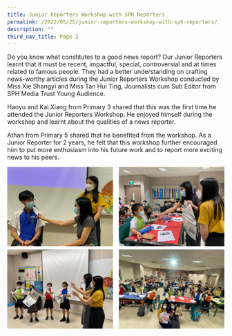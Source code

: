 ```yaml
---
title: Junior Reporters Workshop with SPH Reporters
permalink: /2022/05/25/junior-reporters-workshop-with-sph-reporters/
description: ""
third_nav_title: Page 3
---
```


<p>Do you know what constitutes to a good news report? Our Junior Reporters learnt that it must be recent, impactful, special, controversial and at times related to famous people. They had a better understanding on crafting news-worthy articles during the Junior Reporters Workshop conducted by Miss Xie Shangyi and Miss Tan Hui Ting, Journalists cum Sub Editor from SPH Media Trust Young Audience.</p>
<p>Haoyu and Kai Xiang from Primary 3 shared that this was the first time he attended the Junior Reporters Workshop. He enjoyed himself during the workshop and learnt about the qualities of a news reporter.</p>
<p>Athan from Primary 5 shared that he benefited from the workshop. As a Junior Reporter for 2 years, he felt that this workshop further encouraged him to put more enthusiasm into his future work and to report more exciting news to his peers.</p>
<img src="/images/latest.png">